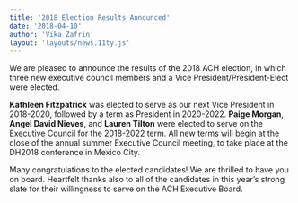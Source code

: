 ```yaml
---
title: '2018 Election Results Announced'
date: '2018-04-10'
author: 'Vika Zafrin'
layout: 'layouts/news.11ty.js'
---
```

We are pleased to announce the results of the 2018 ACH election, in which three new executive council members and a Vice President/President-Elect were elected.

**Kathleen Fitzpatrick** was elected to serve as our next Vice President in 2018-2020, followed by a term as President in 2020-2022. **Paige Morgan**, **Angel David Nieves**, and **Lauren Tilton** were elected to serve on the Executive Council for the 2018-2022 term. All new terms will begin at the close of the annual summer Executive Council meeting, to take place at the DH2018 conference in Mexico City.

Many congratulations to the elected candidates! We are thrilled to have you on board. Heartfelt thanks also to all of the candidates in this year’s strong slate for their willingness to serve on the ACH Executive Board.
